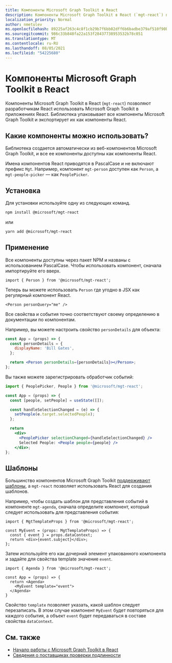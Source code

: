 ```yaml
---
title: Компоненты Microsoft Graph Toolkit в React
description: Компоненты Microsoft Graph Toolkit в React (`mgt-react`) позволяют разработчикам React использовать Microsoft Graph Toolkit в приложениях React.
localization_priority: Normal
author: nmetulev
ms.openlocfilehash: 89225af263c4c8f1cb29b7f6bb02dff6b6badbe379af510f90bed821935be047
ms.sourcegitcommit: 986c33b848fa22a153f28437738953532b78c051
ms.translationtype: MT
ms.contentlocale: ru-RU
ms.lasthandoff: 08/05/2021
ms.locfileid: "54225680"
---
```

# <a name="microsoft-graph-toolkit-react-components"></a>Компоненты Microsoft Graph Toolkit в React

Компоненты Microsoft Graph Toolkit в React (`mgt-react`) позволяют разработчикам React использовать Microsoft Graph Toolkit в приложениях React. Библиотека упаковывает все компоненты Microsoft Graph Toolkit и экспортирует их как компоненты React.

## <a name="what-components-can-i-use"></a>Какие компоненты можно использовать?

Библиотека создается автоматически из веб-компонентов Microsoft Graph Toolkit, и все ее компоненты доступны как компоненты React.

Имена компонентов React приводятся в PascalCase и не включают префикс `Mgt`. Например, компонент `mgt-person` доступен как `Person`, а `mgt-people-picker` — как `PeoplePicker`.

## <a name="installation"></a>Установка 

Для установки используйте одну из следующих команд.

```bash
npm install @microsoft/mgt-react
```

или

```bash
yarn add @microsoft/mgt-react
```

## <a name="usage"></a>Применение

Все компоненты доступны через пакет NPM и названы с использованием PascalCase. Чтобы использовать компонент, сначала импортируйте его вверх.

```tsx
import { Person } from '@microsoft/mgt-react';
```

Теперь вы можете использовать `Person` где угодно в JSX как регулярный компонент React.

```tsx
<Person personQuery="me" />
```

Все свойства и события точно соответствуют своему определению в документации по компонентам.

Например, вы можете настроить свойство `personDetails` для объекта:

```jsx
const App = (props) => {
  const personDetails = {
    displayName: 'Bill Gates',
  };

  return <Person personDetails={personDetails}></Person>;
};
```

Вы также можете зарегистрировать обработчик событий:

```jsx
import { PeoplePicker, People } from '@microsoft/mgt-react';

const App = (props) => {
  const [people, setPeople] = useState([]);

  const handleSelectionChanged = (e) => {
    setPeople(e.target.selectedPeople);
  };

  return
    <div>
      <PeoplePicker selectionChanged={handleSelectionChanged} />
      Selected People: <People people={people} />
    </div>;
};
```

## <a name="templates"></a>Шаблоны

Большинство компонентов Microsoft Graph Toolkit [поддерживают шаблоны](../customize-components/templates.md), а `mgt-react` позволяет использовать React для создания шаблонов.

Например, чтобы создать шаблон для представления событий в компоненте `mgt-agenda`, сначала определите компонент, который следует использовать для представления события:

```tsx
import { MgtTemplateProps } from '@microsoft/mgt-react';

const MyEvent = (props: MgtTemplateProps) => {
  const { event } = props.dataContext;
  return <div>{event.subject}</div>;
};
```

Затем используйте его как дочерний элемент упакованного компонента и задайте для свойства template значение `event`.

```tsx
import { Agenda } from '@microsoft/mgt-react';

const App = (props) => {
  return <Agenda>
    <MyEvent template="event">
  </Agenda>
}
```

Свойство `template` позволяет указать, какой шаблон следует перезаписать. В этом случае компонент `MyEvent` будет повторяться для каждого события, а объект `event` будет передаваться в составе свойства `dataContext`.

## <a name="see-also"></a>См. также

* [Начало работы с Microsoft Graph Toolkit в React](./use-toolkit-with-react.md)
* [Сведения о поставщиках проверки подлинности](../providers/providers.md)
